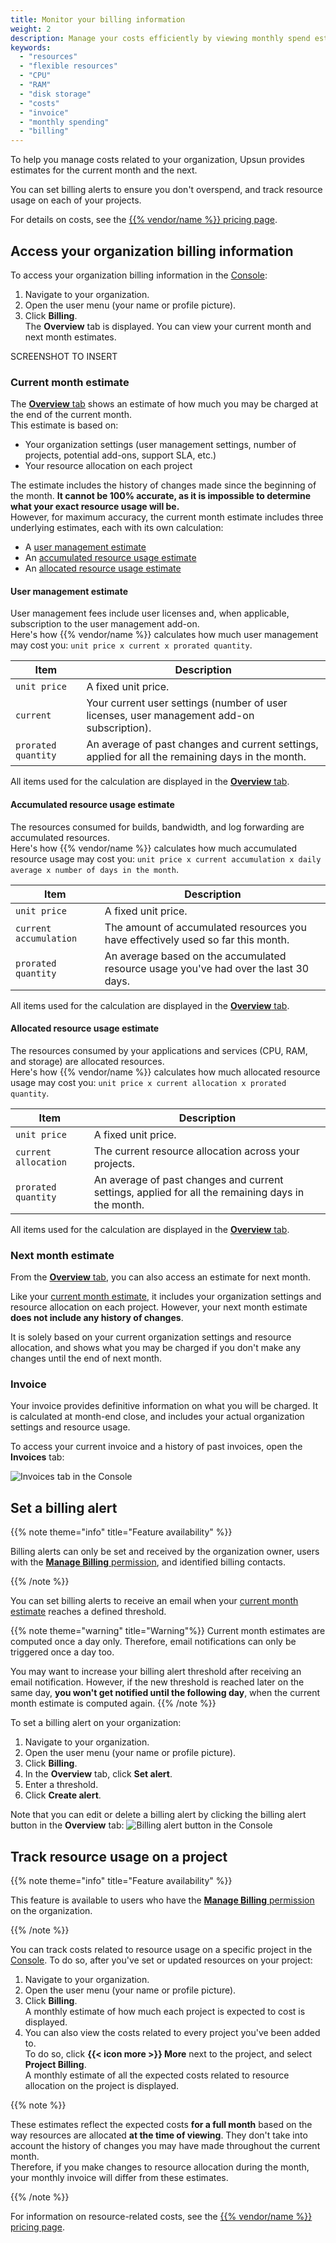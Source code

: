```yaml
---
title: Monitor your billing information
weight: 2
description: Manage your costs efficiently by viewing monthly spend estimates and setting spend alerts.
keywords:
  - "resources"
  - "flexible resources"
  - "CPU"
  - "RAM"
  - "disk storage"
  - "costs"
  - "invoice"
  - "monthly spending"
  - "billing"
---
```


To help you manage costs related to your organization,
Upsun provides estimates for the current month and the next.

You can set billing alerts to ensure you don't overspend,
and track resource usage on each of your projects.

For details on costs, see the [{{% vendor/name %}} pricing page](https://upsun.com/pricing/).

## Access your organization billing information

To access your organization billing information in the [Console](/administration/web/_index.md):

1. Navigate to your organization.
2. Open the user menu (your name or profile picture).
3. Click **Billing**.</br>
   The **Overview** tab is displayed.
   You can view your current month and next month estimates.

SCREENSHOT TO INSERT

### Current month estimate

The [**Overview** tab](#access-your-billing-information) shows an estimate of how much you may be charged at the end of the current month.</br>
This estimate is based on:

- Your organization settings (user management settings, number of projects, potential add-ons, support SLA, etc.)
- Your resource allocation on each project

The estimate includes the history of changes made since the beginning of the month.
**It cannot be 100% accurate, as it is impossible to determine what your exact resource usage will be.**</br>
However, for maximum accuracy, the current month estimate includes three underlying estimates,
each with its own calculation:

- A [user management estimate](#user-management-estimate)
- An [accumulated resource usage estimate](#accumulated-resource-usage-estimate)
- An [allocated resource usage estimate](#allocated-resource-usage-estimate)

#### User management estimate

User management fees include user licenses and, when applicable, subscription to the user management add-on.</br>
Here's how {{% vendor/name %}} calculates how much user management may cost you:
`unit price x current x prorated quantity`.

| Item               | Description |
| ------------------ | ----------- |
| `unit price`       | A fixed unit price. |
| `current`          | Your current user settings (number of user licenses, user management add-on subscription). |
| `prorated quantity`| An average of past changes and current settings, applied for all the remaining days in the month. |

All items used for the calculation are displayed in the [**Overview** tab](#access-your-billing-information).

#### Accumulated resource usage estimate

The resources consumed for builds, bandwidth, and log forwarding are accumulated resources.</br>
Here's how {{% vendor/name %}} calculates how much accumulated resource usage may cost you:
`unit price x current accumulation x daily average x number of days in the month`.

| Item                   | Description |
| ---------------------- | ----------- |
| `unit price`           | A fixed unit price. |
| `current accumulation` | The amount of accumulated resources you have effectively used so far this month. |
| `prorated quantity`    | An average based on the accumulated resource usage you've had over the last 30 days. |

All items used for the calculation are displayed in the [**Overview** tab](#access-your-billing-information).

#### Allocated resource usage estimate

The resources consumed by your applications and services (CPU, RAM, and storage) are allocated resources.</br>
Here's how {{% vendor/name %}} calculates how much allocated resource usage may cost you: `unit price x current allocation x prorated quantity`.

| Item                 | Description |
| -------------------- | ----------- |
| `unit price`         | A fixed unit price. |
| `current allocation` | The current resource allocation across your projects. |
| `prorated quantity`  | An average of past changes and current settings, applied for all the remaining days in the month. |

All items used for the calculation are displayed in the [**Overview** tab](#access-your-billing-information).

### Next month estimate

From the [**Overview** tab](#access-your-billing-information), you can also access an estimate for next month.

Like your [current month estimate](#current-month-estimate), it includes your organization settings and resource allocation on each project.
However, your next month estimate **does not include any history of changes**.

It is solely based on your current organization settings and resource allocation,
and shows what you may be charged if you don't make any changes until the end of next month.

### Invoice

Your invoice provides definitive information on what you will be charged.
It is calculated at month-end close, and includes your actual organization settings and resource usage.

To access your current invoice and a history of past invoices, open the **Invoices** tab:

![Invoices tab in the Console](/images/billing/invoices-tab.png)

## Set a billing alert

{{% note theme="info" title="Feature availability" %}}

Billing alerts can only be set and received by the organization owner,
users with the [**Manage Billing** permission](/administration/users.md#organization-permissions),
and identified billing contacts.

{{% /note %}}

You can set billing alerts to receive an email when your [current month estimate](#current-month-estimate) reaches a defined threshold.

{{% note theme="warning" title="Warning"%}}
Current month estimates are computed once a day only.
Therefore, email notifications can only be triggered once a day too.

You may want to increase your billing alert threshold after receiving an email notification.
However, if the new threshold is reached later on the same day,
**you won't get notified until the following day**, when the current month estimate is computed again.
{{% /note %}}

To set a billing alert on your organization:

1. Navigate to your organization.
2. Open the user menu (your name or profile picture).
3. Click **Billing**.</br>
4. In the **Overview** tab, click **Set alert**.
5. Enter a threshold.
6. Click **Create alert**.

Note that you can edit or delete a billing alert by clicking the billing alert button in the **Overview** tab:
![Billing alert button in the Console](/images/billing/billing-alert-button.png "0.1") 

## Track resource usage on a project

{{% note theme="info" title="Feature availability" %}}

This feature is available to users who have the [**Manage Billing** permission](/administration/users.md#organization-permissions) on the organization.

{{% /note %}}

You can track costs related to resource usage on a specific project in the [Console](/administration/web/_index.md).
To do so, after you've set or updated resources on your project:

1. Navigate to your organization.
2. Open the user menu (your name or profile picture).
3. Click **Billing**.</br>
   A monthly estimate of how much each project is expected to cost is displayed.
4. You can also view the costs related to every project you've been added to.</br>
   To do so, click **{{< icon more >}} More** next to the project,
   and select **Project Billing**.</br>
   A monthly estimate of all the expected costs related to resource allocation on the project is displayed.

{{% note %}}

These estimates reflect the expected costs **for a full month** based on the way resources are allocated **at the time of viewing**.
They don't take into account the history of changes you may have made throughout the current month.</br>
Therefore, if you make changes to resource allocation during the month, your monthly invoice will differ from these estimates.

{{% /note %}}

For information on resource-related costs, see the [{{% vendor/name %}} pricing page](https://upsun.com/pricing/).


